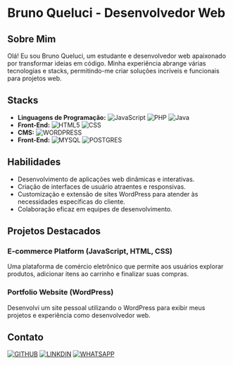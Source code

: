 # Bruno Queluci - Desenvolvedor Web



## Sobre Mim

Olá! Eu sou Bruno Queluci, um estudante e desenvolvedor web apaixonado por transformar ideias em código. Minha experiência abrange várias tecnologias e stacks, permitindo-me criar soluções incríveis e funcionais para projetos web.

## Stacks

- **Linguagens de Programação:** ![JavaScript](https://img.shields.io/badge/JavaScript-323330?style=for-the-badge&logo=javascript&logoColor=F7DF1E) ![PHP](https://img.shields.io/badge/PHP-777BB4?style=for-the-badge&logo=php&logoColor=white) ![Java](https://img.shields.io/badge/Java-000?style=for-the-badge&logo=java)
- **Front-End:** ![HTML5](https://img.shields.io/badge/HTML5-E34F26?style=for-the-badge&logo=html5&logoColor=white) ![CSS](https://img.shields.io/badge/CSS3-1572B6?style=for-the-badge&logo=css3&logoColor=white)
- **CMS:**  ![WORDPRESS](https://img.shields.io/badge/Wordpress-21759B?style=for-the-badge&logo=wordpress&logoColor=white)
- **Front-End:** ![MYSQL](https://img.shields.io/badge/MySQL-005C84?style=for-the-badge&logo=mysql&logoColor=white) ![POSTGRES](https://img.shields.io/badge/PostgreSQL-316192?style=for-the-badge&logo=postgresql&logoColor=white)

## Habilidades

- Desenvolvimento de aplicações web dinâmicas e interativas.
- Criação de interfaces de usuário atraentes e responsivas.
- Customização e extensão de sites WordPress para atender às necessidades específicas do cliente.
- Colaboração eficaz em equipes de desenvolvimento.

## Projetos Destacados

### E-commerce Platform (JavaScript, HTML, CSS)

Uma plataforma de comércio eletrônico que permite aos usuários explorar produtos, adicionar itens ao carrinho e finalizar suas compras.

### Portfolio Website (WordPress)

Desenvolvi um site pessoal utilizando o WordPress para exibir meus projetos e experiência como desenvolvedor web.

## Contato 

[![GITHUB](https://img.shields.io/badge/GIT-E44C30?style=for-the-badge&logo=git&logoColor=white)](https://github.com/brunoqueluci) [![LINKDIN](https://img.shields.io/badge/LinkedIn-0077B5?style=for-the-badge&logo=linkedin&logoColor=white)](https://www.linkedin.com/in/brunoqueluci/) [![WHATSAPP](https://img.shields.io/badge/WhatsApp-25D366?style=for-the-badge&logo=whatsapp&logoColor=white)](https://api.whatsapp.com/send?phone=5521973702601&text=Deixe%20sua%20mensagem,%20assim%20que%20poss%C3%ADvel%20entrarei%20em%20contato.)

